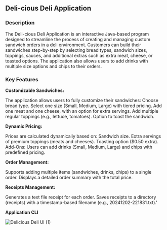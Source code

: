 ## Deli-cious Deli Application
### Description
The Deli-cious Deli Application is an interactive Java-based program designed to streamline the process of creating and managing custom sandwich orders in a deli environment. Customers can build their sandwiches step-by-step by selecting bread types, sandwich sizes, toppings, sauces, and additional extras such as extra meat, cheese, or toasted options. The application also allows users to add drinks with multiple size options and chips to their orders.

### Key Features
**Customizable Sandwiches:**

The application allows users to fully customize their sandwiches:
Choose bread type.
Select one size (Small, Medium, Large) with tiered pricing.
Add one meat and one cheese, with an option for extra servings.
Add multiple regular toppings (e.g., lettuce, tomatoes).
Option to toast the sandwich.

**Dynamic Pricing:**

Prices are calculated dynamically based on:
Sandwich size.
Extra servings of premium toppings (meats and cheeses).
Toasting option ($0.50 extra).
Add-Ons:
Users can add drinks (Small, Medium, Large) and chips with predefined pricing.

**Order Management:**

Supports adding multiple items (sandwiches, drinks, chips) to a single order.
Displays a detailed order summary with the total price.

**Receipts Management:**

Generates a text file receipt for each order.
Saves receipts to a directory (receipts) with a timestamp-based filename (e.g., 20241202-221831.txt).'



**Application CLI**

![Delicious Deli UI (1)](https://github.com/user-attachments/assets/4f9f4336-f5a6-4e41-ac44-3ab4d41f4475)
